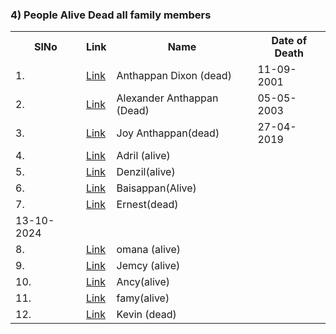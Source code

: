 



### 4) People Alive Dead all family members 
<table>
<tr><th>SlNo</th><th>Link</th><th>Name</th><th>Date of Death</th></tr>
  <tr><td>1.</td><td><a href="">Link</a></td><td>Anthappan Dixon (dead)</td><td>11-09-2001</td></tr>
  <tr><td>2.</td><td><a href="">Link</a></td><td>Alexander Anthappan (Dead)</td><td>05-05-2003</td></tr> 
  <tr><td>3.</td><td><a href="">Link</a></td><td>Joy Anthappan(dead)</td><td>27-04-2019</td></tr>
  <tr><td>4.</td><td><a href="">Link</a></td><td>Adril (alive)</td></tr>

  <tr><td>5.</td><td><a href="">Link</a></td><td>Denzil(alive)</td></tr>
  <tr><td>6.</td><td><a href="">Link</a></td><td>Baisappan(Alive)</td></tr> 
  <tr><td>7.</td><td><a href="">Link</a></td><td>Ernest(dead)</td></tr><td>13-10-2024</td></tr>
  <tr><td>8.</td><td><a href="">Link</a></td><td>omana (alive)</td></tr>

  <tr><td>9.</td><td><a href="">Link</a></td><td>Jemcy (alive)</td></tr>
  <tr><td>10.</td><td><a href="">Link</a></td><td>Ancy(alive)</td></tr> 
  <tr><td>11.</td><td><a href="">Link</a></td><td>famy(alive)</td></tr>
  <tr><td>12.</td><td><a href="">Link</a></td><td>Kevin (dead)</td></tr>
  
</table>
